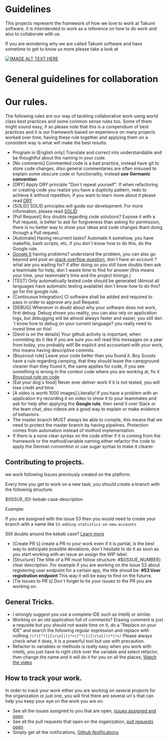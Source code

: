 # Guidelines

This projects represent the framework of how we love to work at Takumi software, it is intendended
to work as a reference on how to do work and also to collaborate with us. 

If you are wondering why we are called Takumi software and have sometime to get to know us more please take a look at

[![IMAGE ALT TEXT HERE](https://img.youtube.com/vi/9EI3aEFANBo/0.jpg)](https://www.youtube.com/watch?v=9EI3aEFANBo)

# General guidelines for collaboration

# Our rules. 

The following rules are our way of tackling collaborative work using world class best practices
and some common sense rules too. Some of them might sound easy, if so please note that this is a compendium
of best practices and it is our framework based on experience on many projects worked over time, having these rule together
and applying them on a consistent way is what will make the best results.


- Program in [English only] Translate and correct into understandable and be thoughtful about the naming in your code.
- [No comments] Commented code is a bad practice, instead have git to store code changes. Also general commentaries are often misused to explain some obscure code or functionality, instead **use Germanic convention**  
- [DRY] Apply DRY principle "Don´t repeat yourself". If when refactoring or creating code you realize you have a duplicity pattern, redo to achieve it without repetition, if you want to learn more about it please read [DRY](https://dzone.com/articles/software-design-principles-dry-kiss-and-yagni)
- [SOLID] SOLID principles will guide our development. For more information, please read [SOLID](https://www.hashbangcode.com/article/solid-principles-php)
- [Pull Request] Any doubts regarding code solutions? Expose it with a Pull request, is better to ask for forgiveness than asking for permission, there is no better way to show your ideas and code changes thant doing through a Pull request.
- [Automate] Having recurrent tasks? Automate it somehow, you have makefile, bash scripts, etc, if you don´t know how to do this, do the Google rule.
- [Google It](www.google.com) having problems? understand the problem, you can also go beyond and post an [stack overflow question](https://stackoverflow.com/), don´t have an account ? what are you waiting for? if after doing so you still have doubts then ask a teammate for help, don´t waste time to find for answer (this means your time, your teammate's time and the project timings.)
- [TEST] Only automatically tested code should be generated (Almost all languages have automatic testing available) don´t know how to do this? go for the google rule.
- [Continuous Integration] CI software shall be added and required to pass in order to approve any pull Request. 
- [DEBUG] Whenever in doubt about why your software does not work, first debug. Debug shows you reality, you can also rely on application logs, but debugging will be almost always faster and easier, you still don´t know how to debug on your current language? you really need to invest time on this!
- [Devil is on the details] Your github activity is important, when commiting do it like if you are sure you will read this messages on a year from today, you probably will! Be explicit and accountant with your work, this means having descriptive commits.
- [Boyscout rule] Leave your code better than you found it. Boy Scouts have a rule regarding camping, that they should leave the campground cleaner than they found it, the same applies for code, if you see something is wrong in the context code where you are working at, fix it [Boyscout rule on code](https://medium.com/@biratkirat/step-8-the-boy-scout-rule-robert-c-martin-uncle-bob-9ac839778385) 
- [Eat your dog´s food] Never ever deliver work if it is not tested, you will lose credit and time.
- [A video is worth 1000 images] Literally! If you have a problem with an application try recording it on video to show it to your teammates and ask for help after applying the **Google rule**, then send it over Slack or the team chat, also videos are a good way to explain or make evidence of behaviors. 
- The master branch MUST always be able to compile, this means that we need to protect the master branch by having pipelines. Protection comes from automation instead of mothod implementation.
- If there is a none clear syntax on the code either if it is coming from the framework or the mathod/variable naming either refactor the code to apply the German convention or use sugar syntax to make it clearer.


## Contributing to projects.

we work following Issues previously created on the platform. 

Every time you get to work on a new task, you should create a branch with the following structure: 

${ISSUE_ID}-kebab-case-description

Example: 

If you are assigned with the issue 53 then you would need to create your branch with a name like `53-adding-statistics-on-new-accounts`

Still doubts around the kebab case? [Learn more](https://wiki.c2.com/?KebabCase)

- [Create PR´s] create a PR ro your work even if it is partial, is the best way to anticipate possible deviations, don´t hesitate to do it as soon as you start working with an issue an assign the WIP label.
- [Structure] The tiltle of a PR must follow structure: #${ISSUE_NUMBER} clear description. For example if you are working on the issue 53 about registering user endpoint for a certain app, the title shoud be: **#53 User registration endpoint** This way it will be easy to find on the futurre.
- [Tie Issues to PR´s] Don´t forget to tie your issues to the PR you are working on.
 
## General Tricks.

-  I strongly suggest you use a complete IDE such as Intellij or similar.
-  Working on an old application full of comments? Erasing comment is just a requisite but you should not waste time on it, do a "Replace on your IDE" and search the following regular expression and replace with nothing
  `/\*([^*]|[\r\n]|(\*+([^*/]|[\r\n])))*\*+/`
Please always check what it does, it is a powerful tool but use with precaution.
-  Refactor to variables or methods is really easy when you work with intellij, you just have to right click over the variable and select refactor, then change the name and it will do it for you on all the places, [Watch the video](https://www.youtube.com/watch?v=_Fv7Bn9qwkI)

## How to track your work.

In order to track your work either you are working on several projects for the organization or just one, you will find there are several url´s that can help you keep your eye on the work you are on.

- See all the issues assigned to you that are open, [issues assigned and open](https://github.com/issues?q=user%3Atakumi-software+is%3Aopen)
- See all the pull requests that open on the organization, [pull requests open](https://github.com/pulls?q=user%3Atakumi-software+is%3Aopen)
- Simply get all the notifications, [Github Notifications](https://github.com/notifications)
      
